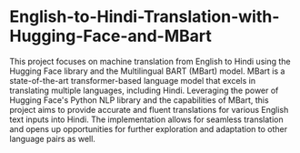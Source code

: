 # English-to-Hindi-Translation-with-Hugging-Face-and-MBart

This project focuses on machine translation from English to Hindi using the Hugging Face library and the Multilingual BART (MBart) model. MBart is a state-of-the-art transformer-based language model that excels in translating multiple languages, including Hindi. Leveraging the power of Hugging Face's Python NLP library and the capabilities of MBart, this project aims to provide accurate and fluent translations for various English text inputs into Hindi. The implementation allows for seamless translation and opens up opportunities for further exploration and adaptation to other language pairs as well.
